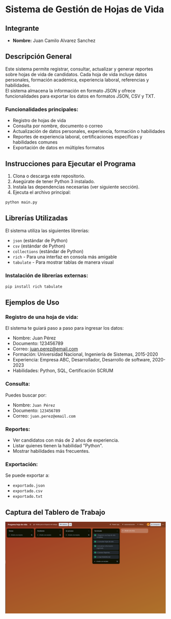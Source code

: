 # Sistema de Gestión de Hojas de Vida

## Integrante
- **Nombre:** Juan Camilo Alvarez Sanchez  

## Descripción General

Este sistema permite registrar, consultar, actualizar y generar reportes sobre hojas de vida de candidatos. Cada hoja de vida incluye datos personales, formación académica, experiencia laboral, referencias y habilidades.  
El sistema almacena la información en formato JSON y ofrece funcionalidades para exportar los datos en formatos JSON, CSV y TXT.

### Funcionalidades principales:
- Registro de hojas de vida
- Consulta por nombre, documento o correo
- Actualización de datos personales, experiencia, formación o habilidades
- Reportes de experiencia laboral, certificaciones específicas y habilidades comunes
- Exportación de datos en múltiples formatos

## Instrucciones para Ejecutar el Programa

1. Clona o descarga este repositorio.
2. Asegúrate de tener Python 3 instalado.
3. Instala las dependencias necesarias (ver siguiente sección).
4. Ejecuta el archivo principal:

```bash
python main.py
```

## Librerías Utilizadas

El sistema utiliza las siguientes librerías:

- `json` (estándar de Python)
- `csv` (estándar de Python)
- `collections` (estándar de Python)
- `rich` - Para una interfaz en consola más amigable
- `tabulate` - Para mostrar tablas de manera visual

### Instalación de librerías externas:

```bash
pip install rich tabulate
```

## Ejemplos de Uso

### Registro de una hoja de vida:
El sistema te guiará paso a paso para ingresar los datos:
- Nombre: Juan Pérez
- Documento: 123456789
- Correo: juan.perez@email.com
- Formación: Universidad Nacional, Ingeniería de Sistemas, 2015-2020
- Experiencia: Empresa ABC, Desarrollador, Desarrollo de software, 2020-2023
- Habilidades: Python, SQL, Certificación SCRUM

### Consulta:
Puedes buscar por:
- Nombre: `Juan Pérez`
- Documento: `123456789`
- Correo: `juan.perez@email.com`

### Reportes:
- Ver candidatos con más de 2 años de experiencia.
- Listar quienes tienen la habilidad "Python".
- Mostrar habilidades más frecuentes.

### Exportación:
Se puede exportar a:
- `exportado.json`
- `exportado.csv`
- `exportado.txt`

## Captura del Tablero de Trabajo

![Captura de Ejemplo](Tablero.png)

